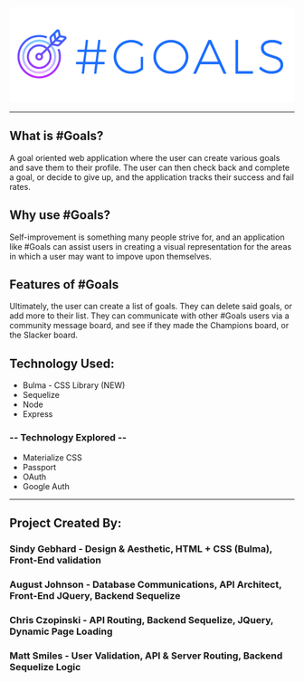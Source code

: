 ![alt text](https://github.com/August-Johnson/project2/blob/master/public/images/goals_logo.png "#Goals Logo")
_____

## What is #Goals?

A goal oriented web application where the user can create various goals and save them to their profile. The user can then check back and complete a goal, or decide to give up, and the application tracks their success and fail rates.

## Why use #Goals?

Self-improvement is something many people strive for, and an application like #Goals can assist users in creating a visual representation for the areas in which a user may want to impove upon themselves.

## Features of #Goals

Ultimately, the user can create a list of goals. They can delete said goals, or add more to their list. They can communicate with other #Goals users via a community message board, and see if they made the Champions board, or the Slacker board.

## Technology Used:

* Bulma - CSS Library (NEW)
* Sequelize
* Node
* Express

### -- Technology Explored --

* Materialize CSS
* Passport
* OAuth
* Google Auth

----
## Project Created By:

### Sindy Gebhard - Design & Aesthetic, HTML + CSS (Bulma), Front-End validation

### August Johnson - Database Communications, API Architect, Front-End JQuery, Backend Sequelize

### Chris Czopinski - API Routing, Backend Sequelize, JQuery, Dynamic Page Loading

### Matt Smiles - User Validation, API & Server Routing, Backend Sequelize Logic
